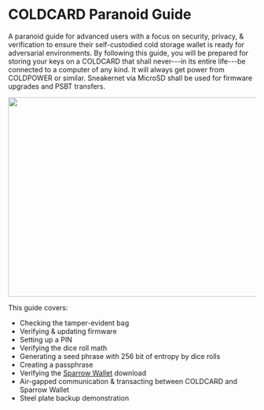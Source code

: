 # COLDCARD Paranoid Guide
A paranoid guide for advanced users with a focus on security, privacy, & verification to ensure their self-custodied cold storage wallet is ready for adversarial environments. By following this guide, you will be prepared for storing your keys on a COLDCARD that shall never---in its entire life---be connected to a computer of any kind. It will always get power from COLDPOWER or similar. Sneakernet via MicroSD shall be used for firmware upgrades and PSBT transfers.

<p align="center">
  <img width="756" height="406" src="Assets/ParanoidTitleImage-M.png">
</p>

This guide covers:
- Checking the tamper-evident bag
- Verifying & updating firmware
- Setting up a PIN
- Verifying the dice roll math
- Generating a seed phrase with 256 bit of entropy by dice rolls
- Creating a passphrase
- Verifying the [Sparrow Wallet](https://www.sparrowwallet.com/) download
- Air-gapped communication & transacting between COLDCARD and Sparrow Wallet
- Steel plate backup demonstration

